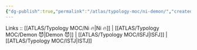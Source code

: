 ```yaml
---
{"dg-publish":true,"permalink":"/atlas/typology-moc/ni-demon/","created":"","updated":""}
---
```


Links :: [[ATLAS/Typology MOC/Ni 🔥\|Ni 🔥]] | [[ATLAS/Typology MOC/Demon 😈\|Demon 😈]] | [[ATLAS/Typology MOC/ISFJ\|ISFJ]] | [[ATLAS/Typology MOC/ISTJ\|ISTJ]]

